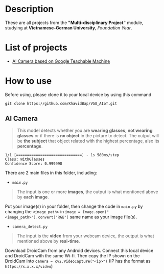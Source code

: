 # Description
These are all projects from the **"Multi-disciplinary Project"** module, studying at **Vietnamese-German University**, _Foundation Year_.

# List of projects
- [AI Camera based on Google Teachable Machine](https://github.com/KhavidBap/VGU_AIoT/tree/main/AICamera)

# How to use
Before using, please clone it to your local device by using this command 

`git clone https://github.com/KhavidBap/VGU_AIoT.git`

## AI Camera
> This model detects whether you are **wearing glasses**, **not wearing glasses** or if there is **no object** in the picture to detect. The output will be **the subject** that object related with the highest percentage, also its **percentage**.
```
1/1 [==============================] - 1s 580ms/step
Class: WithGlasses
Confidence Score: 0.999998
```

There are 2 main files in this folder, including: 
- `main.py` 
> The input is one or more **images**, the output is what mentioned above by **each image**. 

Put your image(s) in your folder, then change the code in `main.py` by changing the `<image_path>` in `image = Image.open("<image_path>").convert("RGB")` same name as your image file(s).
- `camera_detect.py`
> The input is the **video** from your webcam device, the output is what mentioned above by **real-time**.

Download DroidCam from any Android devices. Connect this local device and DroidCam with the same Wi-fi. Then copy the IP shown on the DroidCam into `camera = cv2.VideoCapture("<ip>")` (IP has the format as `https://x.x.x.x/video`)


